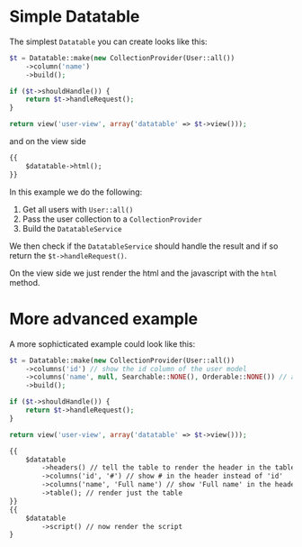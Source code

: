 # Simple Datatable

The simplest `Datatable` you can create looks like this:
```php
$t = Datatable::make(new CollectionProvider(User::all())
	->column('name')
	->build();

if ($t->shouldHandle()) {
    return $t->handleRequest();
}

return view('user-view', array('datatable' => $t->view()));
```

and on the view side

```html 
{{
	$datatable->html();
}}

```

In this example we do the following:

1. Get all users with `User::all()` 
2. Pass the user collection to a `CollectionProvider`
3. Build the `DatatableService` 

We then check if the `DatatableService` should handle the result and if so return the `$t->handleRequest()`.

On the view side we just render the html and the javascript with the `html` method.

# More advanced example

A more sophicticated example could look like this:
```php
$t = Datatable::make(new CollectionProvider(User::all())
	->columns('id') // show the id column of the user model
	->columns('name', null, Searchable::NONE(), Orderable::NONE()) // also show the full name of the user, but do not allow searching or ordering of the column
	->build();

if ($t->shouldHandle()) {
    return $t->handleRequest();
}

return view('user-view', array('datatable' => $t->view()));
```

```html 
{{
	$datatable
		->headers() // tell the table to render the header in the table
		->columns('id', '#') // show # in the header instead of 'id'
		->columns('name', 'Full name') // show 'Full name' in the header instead of 'name'
		->table(); // render just the table
}}
{{
	$datatable
		->script() // now render the script
}
```

